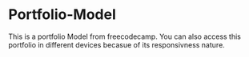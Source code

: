 # Portfolio-Model
This is a portfolio Model from freecodecamp.
You can also access this portfolio in different devices becasue of its responsivness nature.
